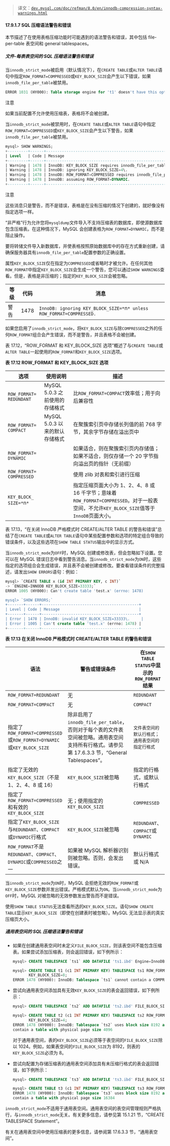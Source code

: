 > 译文：[`dev.mysql.com/doc/refman/8.0/en/innodb-compression-syntax-warnings.html`](https://dev.mysql.com/doc/refman/8.0/en/innodb-compression-syntax-warnings.html)

#### 17.9.1.7 SQL 压缩语法警告和错误

本节描述了在使用表格压缩功能时可能遇到的语法警告和错误，其中包括 file-per-table 表空间和 general tablespaces。

##### 文件-每表表空间的 SQL 压缩语法警告和错误

当`innodb_strict_mode`被启用（默认情况下），在`CREATE TABLE`或`ALTER TABLE`语句中指定`ROW_FORMAT=COMPRESSED`或`KEY_BLOCK_SIZE`会产生以下错误，如果`innodb_file_per_table`被禁用。

```sql
ERROR 1031 (HY000): Table storage engine for 't1' doesn't have this option
```

注意

如果当前配置不允许使用压缩表，表格将不会被创建。

当`innodb_strict_mode`被禁用时，在`CREATE TABLE`或`ALTER TABLE`语句中指定`ROW_FORMAT=COMPRESSED`或`KEY_BLOCK_SIZE`会产生以下警告，如果`innodb_file_per_table`被禁用。

```sql
mysql> SHOW WARNINGS;
+---------+------+---------------------------------------------------------------+
| Level   | Code | Message                                                       |
+---------+------+---------------------------------------------------------------+
| Warning | 1478 | InnoDB: KEY_BLOCK_SIZE requires innodb_file_per_table.        |
| Warning | 1478 | InnoDB: ignoring KEY_BLOCK_SIZE=4\.                            |
| Warning | 1478 | InnoDB: ROW_FORMAT=COMPRESSED requires innodb_file_per_table. |
| Warning | 1478 | InnoDB: assuming ROW_FORMAT=DYNAMIC.                          |
+---------+------+---------------------------------------------------------------+
```

注意

这些消息只是警告，而不是错误，表格是在没有压缩的情况下创建的，就好像没有指定选项一样。

“非严格”行为允许您将`mysqldump`文件导入不支持压缩表的数据库，即使源数据库包含压缩表。在这种情况下，MySQL 会创建表格为`ROW_FORMAT=DYNAMIC`，而不是阻止操作。

要将转储文件导入新数据库，并使表格按照原始数据库中的存在方式重新创建，请确保服务器具有`innodb_file_per_table`配置参数的正确设置。

属性`KEY_BLOCK_SIZE`仅在指定为`COMPRESSED`或省略时才被允许。在任何其他`ROW_FORMAT`中指定`KEY_BLOCK_SIZE`会生成一个警告，您可以通过`SHOW WARNINGS`查看。但是，表格是非压缩的；指定的`KEY_BLOCK_SIZE`会被忽略。

| 等级 | 代码 | 消息 |
| --- | --- | --- |
| 警告 | 1478 | `InnoDB: ignoring KEY_BLOCK_SIZE=*`n`* unless ROW_FORMAT=COMPRESSED.` |

如果您启用了`innodb_strict_mode`，将`KEY_BLOCK_SIZE`与除`COMPRESSED`之外的任何`ROW_FORMAT`组合会产生错误，而不是警告，并且表格不会被创建。

表 17.12，“ROW_FORMAT 和 KEY_BLOCK_SIZE 选项”概述了与`CREATE TABLE`或`ALTER TABLE`一起使用的`ROW_FORMAT`和`KEY_BLOCK_SIZE`选项。

**表 17.12 ROW_FORMAT 和 KEY_BLOCK_SIZE 选项**

| 选项 | 使用说明 | 描述 |
| --- | --- | --- |
| `ROW_FORMAT=​REDUNDANT` | MySQL 5.0.3 之前使用的存储格式 | 比`ROW_FORMAT=COMPACT`效率低；用于向后兼容性 |
| `ROW_FORMAT=​COMPACT` | MySQL 5.0.3 以来的默认存储格式 | 在聚簇索引页中存储长列值的前 768 字节，其余字节存储在溢出页中 |
| `ROW_FORMAT=​DYNAMIC` |  | 如果适合，则在聚簇索引页内存储值；如果不适合，则仅存储一个 20 字节指向溢出页的指针（无前缀） |
| `ROW_FORMAT=​COMPRESSED` |  | 使用 zlib 对表和索引进行压缩 |
| `KEY_BLOCK_​SIZE=*`n`*` |  | 指定压缩页面大小为 1、2、4、8 或 16 千字节；意味着`ROW_FORMAT=COMPRESSED`。对于一般表空间，不允许`KEY_BLOCK_SIZE`值等于`InnoDB`页面大小。 |

表 17.13，“在关闭 InnoDB 严格模式时 CREATE/ALTER TABLE 的警告和错误”总结了在`CREATE TABLE`或`ALTER TABLE`语句中某些配置参数和选项的特定组合导致的错误条件，以及这些选项在`SHOW TABLE STATUS`输出中的显示方式。

当`innodb_strict_mode`为`OFF`时，MySQL 创建或修改表，但会忽略如下设置。您可以在 MySQL 错误日志中看到警告消息。当`innodb_strict_mode`为`ON`时，这些指定的选项组合会生成错误，并且表不会被创建或修改。要查看错误条件的完整描述，请发出`SHOW ERRORS`语句：例如：

```sql
mysql> `CREATE TABLE x (id INT PRIMARY KEY, c INT)` 
-> `ENGINE=INNODB KEY_BLOCK_SIZE=33333;` 
ERROR 1005 (HY000): Can't create table 'test.x' (errno: 1478)

mysql> `SHOW ERRORS;`
+-------+------+-------------------------------------------+
| Level | Code | Message                                   |
+-------+------+-------------------------------------------+
| Error | 1478 | InnoDB: invalid KEY_BLOCK_SIZE=33333\.     |
| Error | 1005 | Can't create table 'test.x' (errno: 1478) |
+-------+------+-------------------------------------------+

```

**表 17.13 在关闭 InnoDB 严格模式时 CREATE/ALTER TABLE 的警告和错误**

| 语法 | 警告或错误条件 | 在`SHOW TABLE STATUS`中显示的`ROW_FORMAT`结果 |
| --- | --- | --- |
| `ROW_FORMAT=REDUNDANT` | 无 | `REDUNDANT` |
| `ROW_FORMAT=COMPACT` | 无 | `COMPACT` |
| 指定了`ROW_FORMAT=COMPRESSED`或`ROW_FORMAT=DYNAMIC`或`KEY_BLOCK_SIZE` | 除非启用了`innodb_file_per_table`，否则对于每个表的文件表空间被忽略。通用表空间支持所有行格式。请参见第 17.6.3.3 节，“General Tablespaces”。 | `文件表空间的默认行格式；通用表空间的指定行格式` |
| 指定了无效的`KEY_BLOCK_SIZE`（不是 1、2、4、8 或 16） | `KEY_BLOCK_SIZE`被忽略 | 指定的行格式，或默认行格式 |
| 指定了`ROW_FORMAT=COMPRESSED`和有效的`KEY_BLOCK_SIZE` | 无；使用指定的`KEY_BLOCK_SIZE` | `COMPRESSED` |
| 指定了`KEY_BLOCK_SIZE`与`REDUNDANT`、`COMPACT`或`DYNAMIC`行格式 | `KEY_BLOCK_SIZE`被忽略 | `REDUNDANT`、`COMPACT`或`DYNAMIC` |
| `ROW_FORMAT`不是`REDUNDANT`、`COMPACT`、`DYNAMIC`或`COMPRESSED`之一 | 如果被 MySQL 解析器识别则被忽略。否则，会发出错误。 | 默认行格式或 N/A |

当`innodb_strict_mode`为`ON`时，MySQL 会拒绝无效的`ROW_FORMAT`或`KEY_BLOCK_SIZE`参数并发出错误。严格模式默认为`ON`。当`innodb_strict_mode`为`OFF`时，MySQL 对被忽略的无效参数发出警告而不是错误。

使用`SHOW TABLE STATUS`无法查看所选的`KEY_BLOCK_SIZE`。语句`SHOW CREATE TABLE`显示`KEY_BLOCK_SIZE`（即使在创建表时被忽略）。MySQL 无法显示表的真实压缩页大小。

##### 通用表空间的 SQL 压缩语法警告和错误

+   如果在创建通用表空间时未定义`FILE_BLOCK_SIZE`，则该表空间不能包含压缩表。如果尝试添加压缩表，则会返回错误，如下例所示：

    ```sql
    mysql> CREATE TABLESPACE `ts1` ADD DATAFILE 'ts1.ibd' Engine=InnoDB;

    mysql> CREATE TABLE t1 (c1 INT PRIMARY KEY) TABLESPACE ts1 ROW_FORMAT=COMPRESSED
           KEY_BLOCK_SIZE=8;
    ERROR 1478 (HY000): InnoDB: Tablespace `ts1` cannot contain a COMPRESSED table
    ```

+   尝试向通用表空间添加具有无效`KEY_BLOCK_SIZE`的表会返回错误，如下例所示：

    ```sql
    mysql> CREATE TABLESPACE `ts2` ADD DATAFILE 'ts2.ibd' FILE_BLOCK_SIZE = 8192 Engine=InnoDB;

    mysql> CREATE TABLE t2 (c1 INT PRIMARY KEY) TABLESPACE ts2 ROW_FORMAT=COMPRESSED
           KEY_BLOCK_SIZE=4;
    ERROR 1478 (HY000): InnoDB: Tablespace `ts2` uses block size 8192 and cannot
    contain a table with physical page size 4096
    ```

    对于通用表空间，表的`KEY_BLOCK_SIZE`必须等于表空间的`FILE_BLOCK_SIZE`除以 1024。例如，如果表空间的`FILE_BLOCK_SIZE`为 8192，则表的`KEY_BLOCK_SIZE`必须为 8。

+   尝试向配置为存储压缩表的通用表空间添加具有未压缩行格式的表会返回错误，如下例所示：

    ```sql
    mysql> CREATE TABLESPACE `ts3` ADD DATAFILE 'ts3.ibd' FILE_BLOCK_SIZE = 8192 Engine=InnoDB;

    mysql> CREATE TABLE t3 (c1 INT PRIMARY KEY) TABLESPACE ts3 ROW_FORMAT=COMPACT;
    ERROR 1478 (HY000): InnoDB: Tablespace `ts3` uses block size 8192 and cannot
    contain a table with physical page size 16384
    ```

`innodb_strict_mode`不适用于通用表空间。通用表空间的表空间管理规则严格执行，与`innodb_strict_mode`无关。有关更多信息，请参见第 15.1.21 节，“CREATE TABLESPACE Statement”。

有关在通用表空间中使用压缩表的更多信息，请参阅第 17.6.3.3 节，“通用表空间”。
